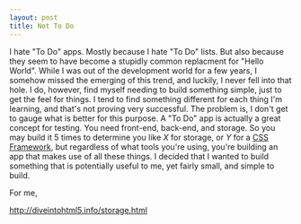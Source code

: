 ```yaml
---
layout: post
title: Not To Do
---
```

I hate "To Do" apps. Mostly because I hate "To Do" lists. But also because they seem to have become a stupidly common replacment for "Hello World". While I was out of the development world for a few years, I somehow missed the emerging of this trend, and luckily, I never fell into that hole. I do, however, find myself needing to build something simple, just to get the feel for things. I tend to find something different for each thing I'm learning, and that's not proving very successful. The problem is, I don't get to gauge what is better for this purpose. A "To Do" app is actually a great concept for testing. You need front-end, back-end, and storage. So you may build it 5 times to determine you like *X* for storage, or *Y* for a [CSS Framework](/2014/06/12/keep-it-simple/), but regardless of what tools you're using, you're building an app that makes use of all these things. I decided that I wanted to build something that is potentially useful to me, yet fairly small, and simple to build.

For me, 

http://diveintohtml5.info/storage.html
